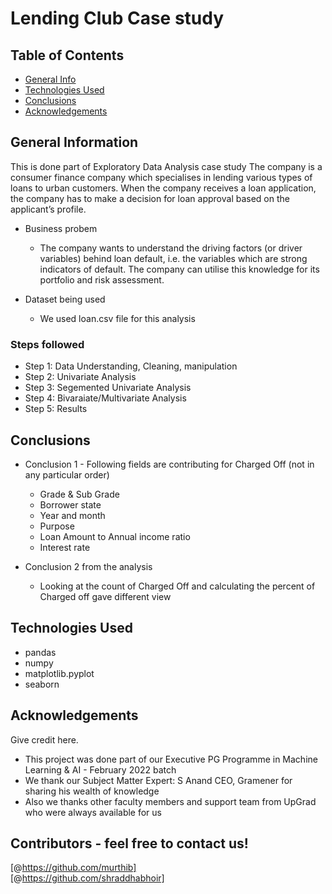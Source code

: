 # Lending Club Case study


## Table of Contents
* [General Info](#general-information)
* [Technologies Used](#technologies-used)
* [Conclusions](#conclusions)
* [Acknowledgements](#acknowledgements)

<!-- You can include any other section that is pertinent to your problem -->

## General Information
This is done part of Exploratory Data Analysis case study
The company is a consumer finance company which specialises in lending various types of loans to urban customers. When the company receives a loan application, the company has to make a decision for loan approval based on the applicant’s profile. 

- Business probem
  - The company wants to understand the driving factors (or driver variables) behind loan default, i.e. the variables which are strong indicators of default.  The company can utilise this knowledge for its portfolio and risk assessment. 

- Dataset being used
  - We used loan.csv file for this analysis

<!-- You don't have to answer all the questions - just the ones relevant to your project. -->
### Steps followed
  - Step 1: Data Understanding, Cleaning, manipulation
  - Step 2: Univariate Analysis
  - Step 3: Segemented Univariate Analysis
  - Step 4: Bivaraiate/Multivariate Analysis
  - Step 5: Results

## Conclusions
- Conclusion 1 - Following fields are contributing for Charged Off (not in any particular order)
  - Grade & Sub Grade
  - Borrower state
  - Year and month
  - Purpose 
  - Loan Amount to Annual income ratio
  - Interest rate
  
- Conclusion 2 from the analysis
  - Looking at the count of Charged Off and calculating the percent of Charged off gave different view

<!-- You don't have to answer all the questions - just the ones relevant to your project. -->

## Technologies Used
- pandas
- numpy
- matplotlib.pyplot
- seaborn

<!-- As the libraries versions keep on changing, it is recommended to mention the version of library used in this project -->

## Acknowledgements
Give credit here.
- This project was done part of our Executive PG Programme in Machine Learning & AI - February 2022 batch
- We thank our Subject Matter Expert: S Anand CEO, Gramener for sharing his wealth of knowledge 
- Also we thanks other faculty members and support team from UpGrad who were always available for us

## Contributors - feel free to contact us!
 [@https://github.com/murthib]       
 [@https://github.com/shraddhabhoir]  


